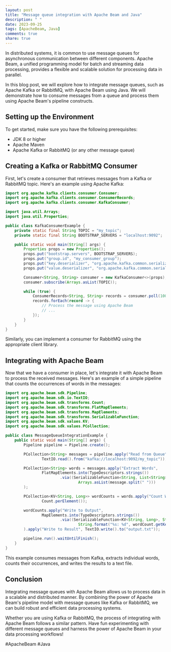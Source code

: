 ```yaml
---
layout: post
title: "Message queue integration with Apache Beam and Java"
description: " "
date: 2023-09-25
tags: [ApacheBeam, Java]
comments: true
share: true
---
```


In distributed systems, it is common to use message queues for asynchronous communication between different components. Apache Beam, a unified programming model for batch and streaming data processing, provides a flexible and scalable solution for processing data in parallel.

In this blog post, we will explore how to integrate message queues, such as Apache Kafka or RabbitMQ, with Apache Beam using Java. We will demonstrate how to consume messages from a queue and process them using Apache Beam's pipeline constructs.

## Setting up the Environment

To get started, make sure you have the following prerequisites:

- JDK 8 or higher
- Apache Maven
- Apache Kafka or RabbitMQ (or any other message queue)

## Creating a Kafka or RabbitMQ Consumer

First, let's create a consumer that retrieves messages from a Kafka or RabbitMQ topic. Here's an example using Apache Kafka:

```java
import org.apache.kafka.clients.consumer.Consumer;
import org.apache.kafka.clients.consumer.ConsumerRecords;
import org.apache.kafka.clients.consumer.KafkaConsumer;

import java.util.Arrays;
import java.util.Properties;

public class KafkaConsumerExample {
    private static final String TOPIC = "my_topic";
    private static final String BOOTSTRAP_SERVERS = "localhost:9092";

    public static void main(String[] args) {
        Properties props = new Properties();
        props.put("bootstrap.servers", BOOTSTRAP_SERVERS);
        props.put("group.id", "my_consumer_group");
        props.put("key.deserializer", "org.apache.kafka.common.serialization.StringDeserializer");
        props.put("value.deserializer", "org.apache.kafka.common.serialization.StringDeserializer");

        Consumer<String, String> consumer = new KafkaConsumer<>(props);
        consumer.subscribe(Arrays.asList(TOPIC));

        while (true) {
            ConsumerRecords<String, String> records = consumer.poll(100);
            records.forEach(record -> {
                // Process the message using Apache Beam
                // ...
            });
        }
    }
}
```

Similarly, you can implement a consumer for RabbitMQ using the appropriate client library.

## Integrating with Apache Beam

Now that we have a consumer in place, let's integrate it with Apache Beam to process the received messages. Here's an example of a simple pipeline that counts the occurrences of words in the messages:

```java
import org.apache.beam.sdk.Pipeline;
import org.apache.beam.sdk.io.TextIO;
import org.apache.beam.sdk.transforms.Count;
import org.apache.beam.sdk.transforms.FlatMapElements;
import org.apache.beam.sdk.transforms.MapElements;
import org.apache.beam.sdk.transforms.SerializableFunction;
import org.apache.beam.sdk.values.KV;
import org.apache.beam.sdk.values.PCollection;

public class MessageQueueIntegrationExample {
    public static void main(String[] args) {
        Pipeline pipeline = Pipeline.create();

        PCollection<String> messages = pipeline.apply("Read from Queue",
                TextIO.read().from("kafka://localhost:9092/my_topic"));

        PCollection<String> words = messages.apply("Extract Words",
                FlatMapElements.into(TypeDescriptors.strings())
                        .via((SerializableFunction<String, List<String>>) message ->
                                Arrays.asList(message.split(" ")))
        );

        PCollection<KV<String, Long>> wordCounts = words.apply("Count Words",
                Count.perElement());

        wordCounts.apply("Write to Output",
                MapElements.into(TypeDescriptors.strings())
                        .via((SerializableFunction<KV<String, Long>, String>) wordCount ->
                                String.format("%s: %d", wordCount.getKey(), wordCount.getValue()))
        ).apply("Write to Result", TextIO.write().to("output.txt"));

        pipeline.run().waitUntilFinish();
    }
}
```

This example consumes messages from Kafka, extracts individual words, counts their occurrences, and writes the results to a text file.

## Conclusion

Integrating message queues with Apache Beam allows us to process data in a scalable and distributed manner. By combining the power of Apache Beam's pipeline model with message queues like Kafka or RabbitMQ, we can build robust and efficient data processing systems.

Whether you are using Kafka or RabbitMQ, the process of integrating with Apache Beam follows a similar pattern. Have fun experimenting with different message queues and harness the power of Apache Beam in your data processing workflows!

#ApacheBeam #Java